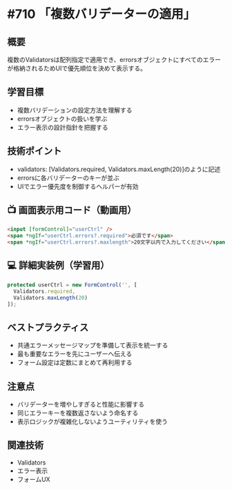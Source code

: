 # #710 「複数バリデーターの適用」

## 概要
複数のValidatorsは配列指定で適用でき、errorsオブジェクトにすべてのエラーが格納されるためUIで優先順位を決めて表示する。

## 学習目標
- 複数バリデーションの設定方法を理解する
- errorsオブジェクトの扱いを学ぶ
- エラー表示の設計指針を把握する

## 技術ポイント
- validators: [Validators.required, Validators.maxLength(20)]のように記述
- errorsに各バリデーターのキーが並ぶ
- UIでエラー優先度を制御するヘルパーが有効

## 📺 画面表示用コード（動画用）
```html
<input [formControl]="userCtrl" />
<span *ngIf="userCtrl.errors?.required">必須です</span>
<span *ngIf="userCtrl.errors?.maxlength">20文字以内で入力してください</span>
```

## 💻 詳細実装例（学習用）
```typescript
protected userCtrl = new FormControl('', [
  Validators.required,
  Validators.maxLength(20)
]);
```

## ベストプラクティス
- 共通エラーメッセージマップを準備して表示を統一する
- 最も重要なエラーを先にユーザーへ伝える
- フォーム設定は定数にまとめて再利用する

## 注意点
- バリデーターを増やしすぎると性能に影響する
- 同じエラーキーを複数返さないよう命名する
- 表示ロジックが複雑化しないようユーティリティを使う

## 関連技術
- Validators
- エラー表示
- フォームUX
